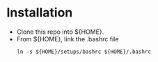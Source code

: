 # Installation
- Clone this repo into ${HOME}.
- From ${HOME}, link the .bashrc file
	```
	ln -s ${HOME}/setups/bashrc ${HOME}/.bashrc
	```
